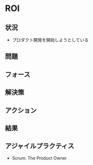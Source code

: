 # ROI
## 状況
- プロダクト開発を開始しようとしている

## 問題


## フォース
## 解決策
## アクション
## 結果
## アジャイルプラクティス
- Scrum: The Product Owner
